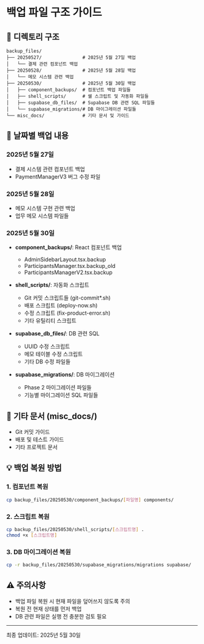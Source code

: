 # 백업 파일 구조 가이드

## 📁 디렉토리 구조

```
backup_files/
├── 20250527/               # 2025년 5월 27일 백업
│   └── 결제 관련 컴포넌트 백업
├── 20250528/               # 2025년 5월 28일 백업
│   └── 메모 시스템 관련 백업
├── 20250530/               # 2025년 5월 30일 백업
│   ├── component_backups/  # 컴포넌트 백업 파일들
│   ├── shell_scripts/      # 쉘 스크립트 및 자동화 파일들
│   ├── supabase_db_files/  # Supabase DB 관련 SQL 파일들
│   └── supabase_migrations/# DB 마이그레이션 파일들
└── misc_docs/              # 기타 문서 및 가이드
```

## 📅 날짜별 백업 내용

### 2025년 5월 27일
- 결제 시스템 관련 컴포넌트 백업
- PaymentManagerV3 버그 수정 파일

### 2025년 5월 28일
- 메모 시스템 구현 관련 백업
- 업무 메모 시스템 파일들

### 2025년 5월 30일
- **component_backups/**: React 컴포넌트 백업
  - AdminSidebarLayout.tsx.backup
  - ParticipantsManager.tsx.backup_old
  - ParticipantsManagerV2.tsx.backup
  
- **shell_scripts/**: 자동화 스크립트
  - Git 커밋 스크립트들 (git-commit*.sh)
  - 배포 스크립트 (deploy-now.sh)
  - 수정 스크립트 (fix-product-error.sh)
  - 기타 유틸리티 스크립트
  
- **supabase_db_files/**: DB 관련 SQL
  - UUID 수정 스크립트
  - 메모 테이블 수정 스크립트
  - 기타 DB 수정 파일들
  
- **supabase_migrations/**: DB 마이그레이션
  - Phase 2 마이그레이션 파일들
  - 기능별 마이그레이션 SQL 파일들

## 🔧 기타 문서 (misc_docs/)
- Git 커밋 가이드
- 배포 및 테스트 가이드
- 기타 프로젝트 문서

## 💡 백업 복원 방법

### 1. 컴포넌트 복원
```bash
cp backup_files/20250530/component_backups/[파일명] components/
```

### 2. 스크립트 복원
```bash
cp backup_files/20250530/shell_scripts/[스크립트명] .
chmod +x [스크립트명]
```

### 3. DB 마이그레이션 복원
```bash
cp -r backup_files/20250530/supabase_migrations/migrations supabase/
```

## ⚠️ 주의사항
- 백업 파일 복원 시 현재 파일을 덮어쓰지 않도록 주의
- 복원 전 현재 상태를 먼저 백업
- DB 관련 파일은 실행 전 충분한 검토 필요

---
최종 업데이트: 2025년 5월 30일
